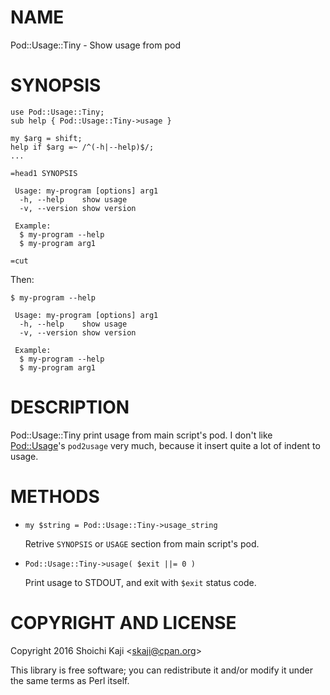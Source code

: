 # NAME

Pod::Usage::Tiny - Show usage from pod

# SYNOPSIS

    use Pod::Usage::Tiny;
    sub help { Pod::Usage::Tiny->usage }

    my $arg = shift;
    help if $arg =~ /^(-h|--help)$/;
    ...

    =head1 SYNOPSIS

     Usage: my-program [options] arg1
      -h, --help    show usage
      -v, --version show version

     Example:
      $ my-program --help
      $ my-program arg1

    =cut

Then:

    $ my-program --help

     Usage: my-program [options] arg1
      -h, --help    show usage
      -v, --version show version

     Example:
      $ my-program --help
      $ my-program arg1

# DESCRIPTION

Pod::Usage::Tiny print usage from main script's pod.
I don't like [Pod::Usage](https://metacpan.org/pod/Pod::Usage)'s `pod2usage` very much,
because it insert quite a lot of indent to usage.

# METHODS

- `my $string = Pod::Usage::Tiny->usage_string`

    Retrive `SYNOPSIS` or `USAGE` section from main script's pod.

- `Pod::Usage::Tiny->usage( $exit ||= 0 )`

    Print usage to STDOUT, and exit with `$exit` status code.

# COPYRIGHT AND LICENSE

Copyright 2016 Shoichi Kaji &lt;skaji@cpan.org>

This library is free software; you can redistribute it and/or modify
it under the same terms as Perl itself.
